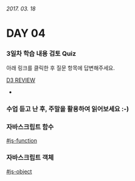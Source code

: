 ###### 2017. 03. 18

# DAY 04

### 3일차 학습 내용 검토 Quiz

아래 링크를 클릭한 후 질문 항목에 답변해주세요.

[D3 REVIEW](https://goo.gl/forms/IwQabu7zZFuB168J3)

-

### 수업 듣고 난 후, 주말을 활용하여 읽어보세요 :-)

### 자바스크립트 함수
[#js-function](http://poiemaweb.com/js-function)

### 자바스크립트 객체
[#js-object](http://poiemaweb.com/js-object)


